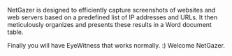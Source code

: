 NetGazer is designed to efficiently capture screenshots of websites and web servers based on a predefined list of IP addresses and URLs. It then meticulously organizes and presents these results in a Word document table.

Finally you will have EyeWitness that works normally. :) Welcome NetGazer.
